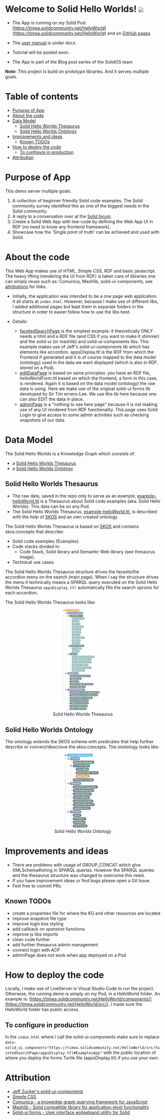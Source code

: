 # Welcome to Solid Hello Worlds! <img src="https://media.giphy.com/media/hvRJCLFzcasrR4ia7z/giphy.gif" width="28">

* The App is running on my Solid Pod: [https://timea.solidcommunity.net/HelloWorld](https://timea.solidcommunity.net/HelloWorld) and on [GitHub pages](https://timea-solid.github.io/SolidHelloWorlds/)

* The [user manual](https://github.com/timea-solid/SolidHelloWorlds/blob/master/docs/UserManual.md) is under docs.

* Tutorial will be posted soon.

* The App is part of the Blog post series of the SolidOS team

**Note:** This project is build on prototype libraries. And it serves multiple goals.

# Table of contents

- [Purpose of App](#purpose-of-app)
- [About the code](#about-the-code)
- [Data Model](#data-model)
  - [Solid Hello Worlds Thesaurus](#solid-hello-worlds-thesaurus)
  - [Solid Hello Worlds Ontology](#solid-hello-worlds-ontology)
- [Improvements and ideas](#improvements-and-ideas)
  - [Known TODOs](#known-todos)
- [How to deploy the code](#how-to-deploy-the-code)
  - [To configure in production](#to-configure-in-production)
- [Attribution](#attribution)

# Purpose of App

This demo server multiple goals.

1) A collection of beginner friendly Solid code examples. The Solid community survey identified this as one of the biggest needs in the Solid community.
2) A reply to a conversation over at the [Solid forum](https://forum.solidproject.org/t/yet-another-solid-hello-world/4883/38).
3) Create a Solid Web App with low-code by defining the Web App UI in RDF (no need to know any frontend framework).
4) Showcase how the 'Single point of truth' can be achieved and used with Solid.

# About the code

This Web App makes use of HTML, Simple CSS, RDF and basic javascript. The heavy lifting (rendering the UI from RDF) is taken care of libraries one can simply reuse such as: Comunica, Mashlib, solid-ui-components, see [attributions](#Attribution) for links.

- Initially, the application was intended to be a one page web application. It all starts at `index.html`. However, because I make use of different libs, I added additional pages but kept them in separate folders in the structure in order to easier follow how to use the libs best.

- Details:
  - [facetedSearchPage](https://github.com/timea-solid/SolidHelloWorlds/tree/master/src/facetedSearchPage) is the simplest example: it theoretically ONLY needs a html and a RDF file (and CSS if you want to make it shinnier) and the solid-ui (or mashlib) and solid-ui-components libs. This example makes use of Jeff's solid-ui-components lib which has elements like accordion. appsDisplay.ttl is the RDF from which the Frontend if generated and it is of course mapped to the data model (ontology) used in the data we want displayed (which is also in RDF, stored on a Pod).
  - [editDataPage](https://github.com/timea-solid/SolidHelloWorlds/tree/master/src/editDataPage) is based on same principles: you have an RDF file, helloWorldForm.ttl based on which the frontend, a form in this case, is rendered. Again it is based on the data model (ontology) the raw data is using. Here we make use of the original solid-ui forms lib developed by Sir Tim erners-Lee. We use this lib here because one can also EDIT the data in place.
  - [adminPage](https://github.com/timea-solid/SolidHelloWorlds/tree/master/src/adminPage) is a "nothing to see here page" because it is not making use of any UI rendered from RDF functionality. This page uses Solid Login to give access to some admin activities such as checking snapshots of our data.

# Data Model

The Solid Hello Worlds is a Knowledge Graph which consists of:

- a [Solid Hello Worlds Thesaurus](https://github.com/timea-solid/SolidHelloWorlds/blob/master/data/example_helloWorld.ttl)
- a [Solid Hello Worlds Ontology](https://github.com/timea-solid/SolidHelloWorlds/blob/master/data/SolidHelloWorldOntology.ttl)

## Solid Hello Worlds Thesaurus

- The raw data, saved in the repo only to serve as an example, [example-helloWorld.ttl](https://github.com/timea-solid/SolidHelloWorlds/blob/master/data/example_helloWorld.ttl) is a Thesaurus about Solid code examples (aka. Solid Hello Worlds). This data can be on any Pod.
- The Solid Hello Worlds Thesaurus, [example-helloWorld.ttl](https://github.com/timea-solid/SolidHelloWorlds/blob/master/data/example_helloWorld.ttl), is described with the help of [SKOS](https://www.w3.org/2004/02/skos/) and an own created ontology.

The Solid Hello Worlds Thesaurus is based on [SKOS](https://www.w3.org/2004/02/skos/) and contains skos:concepts that describe:

- Solid code examples (Examples)
- Code stacks divided in:
  - Code Stack, Solid library and Semantic Web library (see thesaurus image).
- Technical use cases

The Solid Hello Worlds Thesaurus structure drives the facests/the accordion menu on the search (main page). When I say the structure drives the menu it technically means a SPARQL query executed on the Solid Hello Worlds Thesaurus `appsDisplay.ttl` automatically fills the search oprions for each accordion.

The Solid Hello Worlds Thesaurus looks like:

<p align="center">
   <img width="25%" src="/docs/resources/knowledgeGraph/SolidHelloWorldsSKOSThesaurus.png">
   </br>Solid Hello Worlds Thesaurus
</p>

## Solid Hello Worlds Ontology

The ontology extends the SKOS scheme with predicates that help further describe or connect/descriove the skos:concepts. The onotology looks like:

<p align="center">
   <img width="25%" src="/docs/resources/knowledgeGraph/SolidHelloWorldsOntology.png">
    </br>Solid Hello Worlds Ontology
</p>

# Improvements and ideas

- There are problems with usage of GROUP_CONCAT which give XMLSchema#string in SPARQL queries. However the SPARQL queries and the thesaurus structure was changed to overcome this need.
- If you have improvement ideas or find bugs please open a Git Issue.
- Feel free to commit PRs.

## Known TODOs

- create a properties file for where the KG and other resources are located
- improve snapshot file type
- improve login box styling
- add callback on spanshot functions
- improve js libs imports
- clean code further
- add further thesaurus admin management
- connect login with ACP
- adminPage does not work when app deployed on a Pod

# How to deploy the code

Locally, I make use of LiveServer in Visual Studio Code to run the project.
Otherwise, the running demo is simply on my Pod, in a HelloWorld folder. An example is: [https://timea.solidcommunity.net/HelloWorld/components/](https://timea.solidcommunity.net/HelloWorld/src/). I made sure the HelloWorld folder has public access.  

## To configure in production

In the `index.html` where I call the solid-ui-components make sure to replace `data-solid_ui_component="https://timea.solidcommunity.net/HelloWorld/src/facetedSearchPage/appsDisplay.ttl#ExamplesApp"` with the public location of where you deploy the forms Turtle file (appsDisplay.ttl) if you use your own.

# Attribution

- [Jeff Zucker's solid-ui-components](https://github.com/jeff-zucker/solid-ui-components)
- [Simple CSS](https://simplecss.org/)
- [Comunica - a knowedge graph querying framework for JavaScript](https://github.com/comunica/comunica)
- [Mashlib - Solid compatible library for application-level functionality](https://github.com/solid/mashlib)
- [Solid-ui forms - User interface widgetsand utility for Solid](https://github.com/SolidOS/solid-ui)

